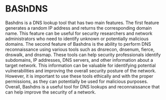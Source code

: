 # BAShDNS
Bashdns is a DNS lookup tool that has two main features. The first feature generates a random IP address and returns the corresponding domain name. This feature can be useful for security researchers and network administrators who need to identify unknown or potentially malicious domains. The second feature of Bashdns is the ability to perform DNS reconnaissance using various tools such as dnsrecon, dnsenum, fierce, dnswalk, and dnsmap. These tools can help security professionals identify subdomains, IP addresses, DNS servers, and other information about a target network. This information can be valuable for identifying potential vulnerabilities and improving the overall security posture of the network. However, it is important to use these tools ethically and with the proper permissions, as they can potentially be used for malicious purposes. Overall, Bashdns is a useful tool for DNS lookups and reconnaissance that can help improve the security of a network.
